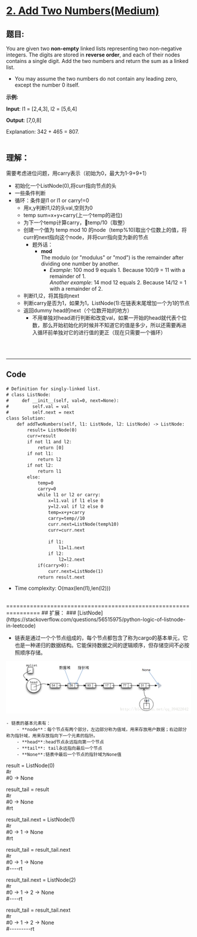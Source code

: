 # [2. Add Two Numbers(Medium)](https://leetcode-cn.com/problems/add-two-numbers)
## 题目:
You are given two **non-empty** linked lists representing two non-negative integers. The digits are stored in **reverse order**, and each of their nodes contains a single digit. Add the two numbers and return the sum as a linked list.

* You may assume the two numbers do not contain any leading zero, except the number 0 itself.


**示例:**

**Input**: l1 = [2,4,3], l2 = [5,6,4]

**Output**: [7,0,8]

Explanation: 342 + 465 = 807.
<br>
<br>

## 理解：
需要考虑进位问题，用carry表示（初始为0，最大为1-9+9+1）
* 初始化一个ListNode(0),将curr指向节点的头
* 一些条件判断
* 循环：条件是l1 or l1 or carry!=0
    * 用x,y判断l1,l2的头val,空则为0
    * temp sum=x+y+carry(上一个temp的进位)
    * 为下一个temp计算carry，temp/10（取整）
    * 创建一个值为 temp mod 10 的node（temp%10)取出个位数上的值，将curr的next指向这个node，并将curr指向变为新的节点
        * 题外话：<br>
            * **mod** <br>
            The modulo (or "modulus" or "mod") is the remainder after dividing one number by another.
                * *Example*: 100 mod 9 equals 1. Because 100/9 = 11 with a remainder of 1.<br> *Another example*: 14 mod 12 equals 2. Because 14/12 = 1 with a remainder of 2.
    * 判断l1,l2，将其指向next
    * 判断carry是否为1，如果为1，ListNode(1):在链表末尾增加一个为1的节点
    * 返回dummy head的next（个位数开始的地方）
        * 不用单独对head进行判断和改变val，如果一开始的head就代表个位数，那么开始初始化的时候并不知道它的值是多少，所以还需要再进入循环前单独对它的进行值的更正（现在只需要一个循环）
<br>
<br>

--------------------------------
## Code
```python3
# Definition for singly-linked list.
# class ListNode:
#     def __init__(self, val=0, next=None):
#         self.val = val
#         self.next = next
class Solution:
    def addTwoNumbers(self, l1: ListNode, l2: ListNode) -> ListNode:
        result= ListNode(0)
        curr=result
        if not l1 and l2:
            return [0]
        if not l1:
            return l2
        if not l2:
            return l1
        else:
            temp=0
            carry=0
            while l1 or l2 or carry:
                x=l1.val if l1 else 0
                y=l2.val if l2 else 0
                temp=x+y+carry
                carry=temp//10
                curr.next=ListNode(temp%10)
                curr=curr.next
           
                if l1:
                    l1=l1.next
                if l2:
                    l2=l2.next
            if(carry>0):
                curr.next=ListNode(1)
            return result.next
```
* Time complexity: O(max(len(l1),len(l2)))

<br>
================================================================
## 扩展：
### [ListNode](https://stackoverflow.com/questions/56515975/python-logic-of-listnode-in-leetcode)

+ 链表是通过一个个节点组成的，每个节点都包含了称为cargo的基本单元，它也是一种递归的数据结构。它能保持数据之间的逻辑顺序，但存储空间不必按照顺序存储。<br>
<img src="img/linklist.png">

    - 链表的基本元素有：
        - **node**：每个节点有两个部分，左边部分称为值域，用来存放用户数据；右边部分称为指针域，用来存放指向下一个元素的指针。
        - **head**:head节点永远指向第一个节点
        - **tail**: tail永远指向最后一个节点
        - **None**:链表中最后一个节点的指针域为None值

result = ListNode(0)<br>
#r<br>
#0 -> None<br>

result_tail = result<br>
#r<br>
#0 -> None<br>
\#rt<br>

result_tail.next = ListNode(1)<br>
#r<br>
#0 -> 1 -> None<br>
\#rt<br>

result_tail = result_tail.next<br>
#r<br>
#0 -> 1 -> None<br>
\#----rt<br>

result_tail.next = ListNode(2)<br>
#r<br>
#0 -> 1 -> 2 -> None<br>
\#----rt

result_tail = result_tail.next<br>
#r<br>
#0 -> 1 -> 2 -> None<br>
\#---------rt
